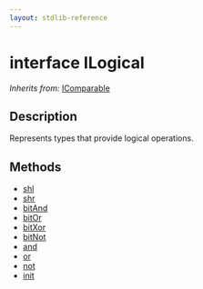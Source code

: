 ```yaml
---
layout: stdlib-reference
---
```


# interface ILogical

*Inherits from:* [IComparable](/stdlib-reference/interfaces/icomparable-01/index)

## Description

Represents types that provide logical operations.


## Methods

* [shl](/stdlib-reference/interfaces/ilogical-01/shl)
* [shr](/stdlib-reference/interfaces/ilogical-01/shr)
* [bitAnd](/stdlib-reference/interfaces/ilogical-01/bitand-3)
* [bitOr](/stdlib-reference/interfaces/ilogical-01/bitor-3)
* [bitXor](/stdlib-reference/interfaces/ilogical-01/bitxor-3)
* [bitNot](/stdlib-reference/interfaces/ilogical-01/bitnot-3)
* [and](/stdlib-reference/interfaces/ilogical-01/and)
* [or](/stdlib-reference/interfaces/ilogical-01/or)
* [not](/stdlib-reference/interfaces/ilogical-01/not)
* [init](/stdlib-reference/interfaces/ilogical-01/init)

